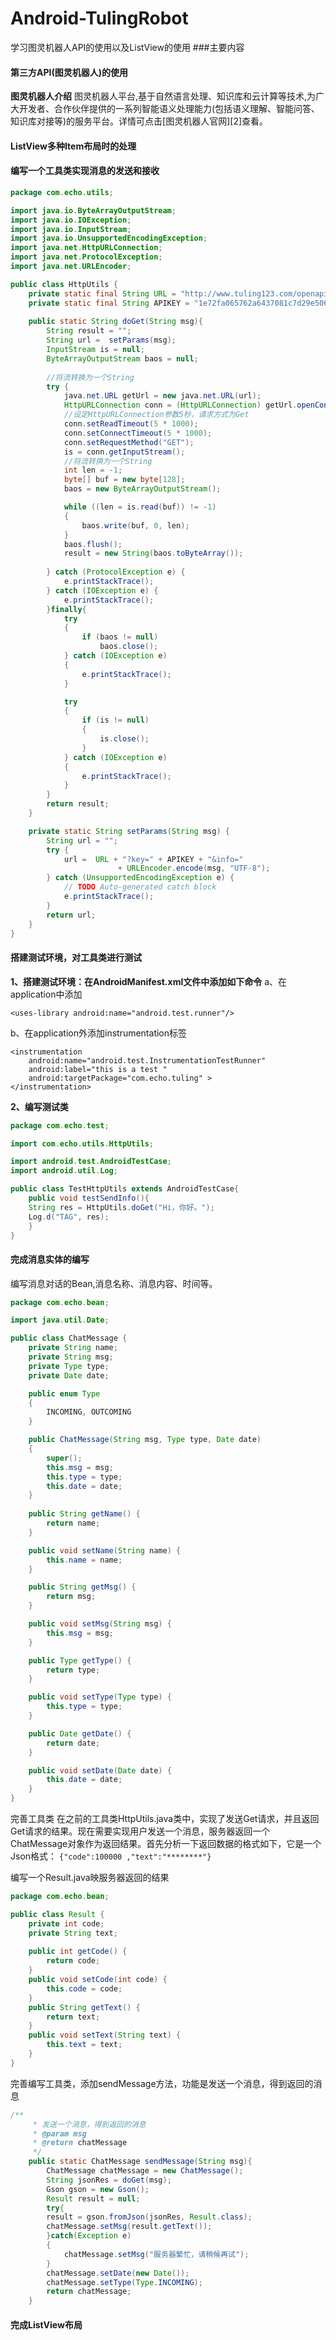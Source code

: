 # Android-TulingRobot
学习图灵机器人API的使用以及ListView的使用
###主要内容
#### 第三方API(图灵机器人)的使用
**图灵机器人介绍**
图灵机器人平台,基于自然语言处理、知识库和云计算等技术,为广大开发者、合作伙伴提供的一系列智能语义处理能力(包括语义理解、智能问答、知识库对接等)的服务平台。详情可点击[图灵机器人官网][2]查看。
#### ListView多种Item布局时的处理
#### 编写一个工具类实现消息的发送和接收
``` java
package com.echo.utils;

import java.io.ByteArrayOutputStream;
import java.io.IOException;
import java.io.InputStream;
import java.io.UnsupportedEncodingException;
import java.net.HttpURLConnection;
import java.net.ProtocolException;
import java.net.URLEncoder;

public class HttpUtils {
	private static final String URL = "http://www.tuling123.com/openapi/api";
	private static final String APIKEY = "1e72fa065762a6437081c7d29e506732";
	
	public static String doGet(String msg){
		String result = "";
		String url =  setParams(msg);
		InputStream is = null;
		ByteArrayOutputStream baos = null;
		
	    //将流转换为一个String
		try {		
			java.net.URL getUrl = new java.net.URL(url); 
			HttpURLConnection conn = (HttpURLConnection) getUrl.openConnection(); 
			//设定HttpURLConnection参数5秒，请求方式为Get
			conn.setReadTimeout(5 * 1000);
			conn.setConnectTimeout(5 * 1000);	
			conn.setRequestMethod("GET");    
			is = conn.getInputStream();
			//将流转换为一个String
			int len = -1;
			byte[] buf = new byte[128];
			baos = new ByteArrayOutputStream();

			while ((len = is.read(buf)) != -1)
			{
				baos.write(buf, 0, len);
			}
			baos.flush();
			result = new String(baos.toByteArray());
			
		} catch (ProtocolException e) {
			e.printStackTrace();
		} catch (IOException e) {
			e.printStackTrace();
		}finally{
			try
			{
				if (baos != null)
					baos.close();
			} catch (IOException e)
			{
				e.printStackTrace();
			}

			try
			{
				if (is != null)
				{
					is.close();
				}
			} catch (IOException e)
			{
				e.printStackTrace();
			}
		}		
		return result;		
	}

	private static String setParams(String msg) {
		String url = "";
		try {
			url =  URL + "?key=" + APIKEY + "&info="
						+ URLEncoder.encode(msg, "UTF-8");
		} catch (UnsupportedEncodingException e) {
			// TODO Auto-generated catch block
			e.printStackTrace();
		} 
		return url;
	}
}

```
#### 搭建测试环境，对工具类进行测试
**1、搭建测试环境：在AndroidManifest.xml文件中添加如下命令**
a、在application中添加
```
<uses-library android:name="android.test.runner"/>
```
b、在application外添加instrumentation标签        

	<instrumentation
        android:name="android.test.InstrumentationTestRunner"
        android:label="this is a test "
        android:targetPackage="com.echo.tuling" >
    </instrumentation> 
**2、编写测试类**
``` java
package com.echo.test;

import com.echo.utils.HttpUtils;

import android.test.AndroidTestCase;
import android.util.Log;

public class TestHttpUtils extends AndroidTestCase{	
	public void testSendInfo(){
	String res = HttpUtils.doGet("Hi，你好。");
	Log.d("TAG", res);
	}
}
```   
#### 完成消息实体的编写
编写消息对话的Bean,消息名称、消息内容、时间等。
``` java
package com.echo.bean;

import java.util.Date;

public class ChatMessage {
	private String name;
	private String msg;
	private Type type;
	private Date date;	

	public enum Type
	{
		INCOMING, OUTCOMING
	}

	public ChatMessage(String msg, Type type, Date date)
	{
		super();
		this.msg = msg;
		this.type = type;
		this.date = date;
	}
	
	public String getName() {
		return name;
	}

	public void setName(String name) {
		this.name = name;
	}

	public String getMsg() {
		return msg;
	}

	public void setMsg(String msg) {
		this.msg = msg;
	}

	public Type getType() {
		return type;
	}

	public void setType(Type type) {
		this.type = type;
	}

	public Date getDate() {
		return date;
	}

	public void setDate(Date date) {
		this.date = date;
	}
}
```
完善工具类
在之前的工具类HttpUtils.java类中，实现了发送Get请求，并且返回Get请求的结果。现在需要实现用户发送一个消息，服务器返回一个ChatMessage对象作为返回结果。首先分析一下返回数据的格式如下，它是一个Json格式：
``` {"code":100000 ,"text":"********"} ```

编写一个Result.java映服务器返回的结果
``` java
package com.echo.bean;

public class Result {
	private int code;
	private String text;
	
	public int getCode() {
		return code;
	}
	public void setCode(int code) {
		this.code = code;
	}
	public String getText() {
		return text;
	}
	public void setText(String text) {
		this.text = text;
	}
}
```
完善编写工具类，添加sendMessage方法，功能是发送一个消息，得到返回的消息
```java
/**
	 * 发送一个消息，得到返回的消息
	 * @param msg
	 * @return chatMessage
	 */
	public static ChatMessage sendMessage(String msg){
		ChatMessage chatMessage = new ChatMessage();
		String jsonRes = doGet(msg);
		Gson gson = new Gson();
		Result result = null;
		try{
		result = gson.fromJson(jsonRes, Result.class);
		chatMessage.setMsg(result.getText());
		}catch(Exception e)
		{
			chatMessage.setMsg("服务器繁忙，请稍候再试");
		}
		chatMessage.setDate(new Date());
		chatMessage.setType(Type.INCOMING);
		return chatMessage;
	}
```
#### 完成ListView布局
